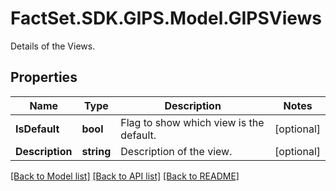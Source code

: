 # FactSet.SDK.GIPS.Model.GIPSViews
Details of the Views.

## Properties

Name | Type | Description | Notes
------------ | ------------- | ------------- | -------------
**IsDefault** | **bool** | Flag to show which view is the default. | [optional] 
**Description** | **string** | Description of the view. | [optional] 

[[Back to Model list]](../README.md#documentation-for-models) [[Back to API list]](../README.md#documentation-for-api-endpoints) [[Back to README]](../README.md)

